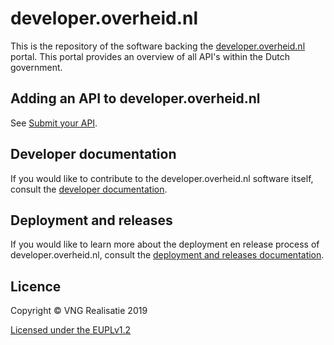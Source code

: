 # developer.overheid.nl
This is the repository of the software backing the [developer.overheid.nl](https://developer.overheid.nl) portal. This portal provides an overview of all API's within the Dutch government.

## Adding an API to developer.overheid.nl
See [Submit your API](https://test.developer.overheid.nl/submit-api).

## Developer documentation
If you would like to contribute to the developer.overheid.nl software itself, consult the [developer documentation](./docs/developer.md).

## Deployment and releases
If you would like to learn more about the deployment en release process of developer.overheid.nl, consult the [deployment and releases documentation](./docs/deployment-releases.md).

## Licence
Copyright © VNG Realisatie 2019

[Licensed under the EUPLv1.2](LICENCE.md)

